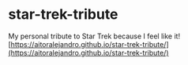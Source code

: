 # star-trek-tribute
My personal tribute to Star Trek because I feel like it!
[https://aitoralejandro.github.io/star-trek-tribute/](https://aitoralejandro.github.io/star-trek-tribute/)
